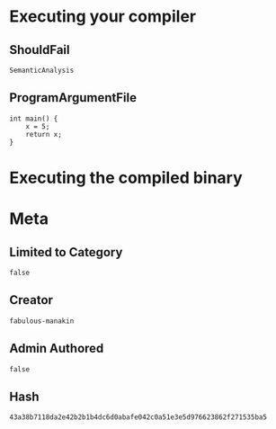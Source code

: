# Executing your compiler

## ShouldFail

```
SemanticAnalysis
```

## ProgramArgumentFile

```
int main() {
    x = 5;
    return x;
}
```

# Executing the compiled binary

# Meta

## Limited to Category

```
false
```

## Creator

```
fabulous-manakin
```

## Admin Authored

```
false
```

## Hash

```
43a38b7118da2e42b2b1b4dc6d0abafe042c0a51e3e5d976623862f271535ba5
```

